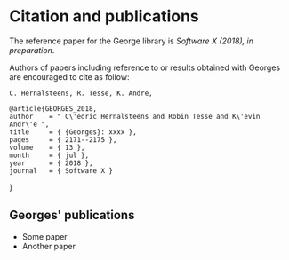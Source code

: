 # Citation and publications

The reference paper for the George library is *Software X (2018), in preparation*.

Authors of papers including reference to or results obtained with Georges are encouraged to cite as follow:

``C. Hernalsteens, R. Tesse, K. Andre, ``

    @article{GEORGES_2018,
    author    = " C\'edric Hernalsteens and Robin Tesse and K\'evin Andr\'e ",
    title     = { {Georges}: xxxx },
    pages     = { 2171--2175 },
    volume    = { 13 },
    month     = { jul },
    year      = { 2018 },
    journal   = { Software X }
}

## Georges' publications

* Some paper
* Another paper
